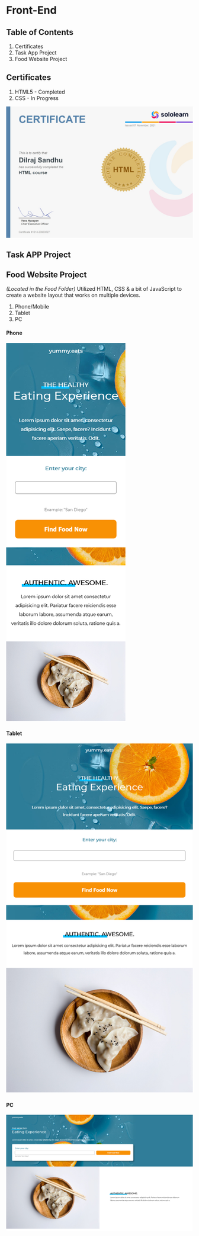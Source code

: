 # Front-End

## Table of Contents
1. Certificates 
2. Task App Project
3. Food Website Project

## Certificates 
1. HTML5 - Completed  
2. CSS   - In Progress

![HTML5-Certification-DilrajSandhu](Certificates/HTML5.jpg)
 
## Task APP Project 

## Food Website Project 
_(Located in the Food Folder)_
Utilized HTML, CSS & a bit of JavaScript to create a website layout that works on multiple devices.
 1. Phone/Mobile 
 2. Tablet
 3. PC  
 #### Phone  
![iPhone.png](Food/FoodWebsitePrev/iPhone.png)
#### Tablet  
![iPad.png](Food/FoodWebsitePrev/iPad.png) 
#### PC  
![PC.png](Food/FoodWebsitePrev/PC.png) 

